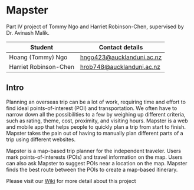 # Mapster
Part IV project of Tommy Ngo and Harriet Robinson-Chen, supervised by Dr. Avinash Malik.

Student               | Contact details
----------------------|--------------------------
Hoang (Tommy) Ngo     | hngo423@aucklanduni.ac.nz
Harriet Robinson-Chen | hrob748@aucklanduni.ac.nz

## Intro
Planning an overseas trip can be a lot of work, requiring time and effort to find ideal points-of-interest (POI) and transportation. We often have to narrow down all the possibilities to a few by weighing up different criteria, such as rating, theme, cost, proximity, and visiting hours. Mapster is a web and mobile app that helps people to quickly plan a trip from start to finish. Mapster takes the pain out of having to manually plan different parts of a trip using different websites.

Mapster is a map-based trip planner for the independent traveler. Users mark points-of-interests (POIs) and travel information on the map. Users can also ask Mapster to suggest POIs near a location on the map. Mapster finds the best route between the POIs to create a map-based itinerary.

Please visit our [Wiki](https://github.com/harrietrc/Mapster/wiki) for more detail about this project
